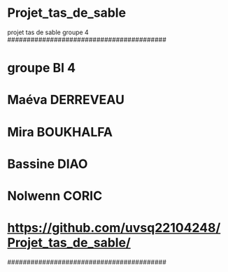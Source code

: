 # Projet_tas_de_sable
projet tas de sable groupe 4
#########################################
# groupe BI 4
# Maéva DERREVEAU
# Mira BOUKHALFA
# Bassine DIAO
# Nolwenn CORIC
# https://github.com/uvsq22104248/Projet_tas_de_sable/
#########################################